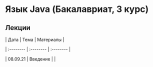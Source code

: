 # Язык Java (Бакалавриат, 3 курс)

## Лекции

| Дата      | Тема      | Материалы |

| :-------- | :-------- | :-------- |

| 08.09.21  | Введение  |           |